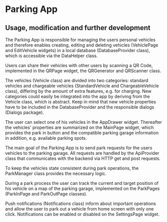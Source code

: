 # Parking App

## Usage, modification and further development

The Parking App is responsible for managing the users personal vehicles and therefore enables creating, editing and deleting vehicles (VehiclePage and EditVehicle widgets) in a local database (DatabaseProvider class), which is accessible via the DataHelper class.

Users can share their vehicles with other users by scanning a QR Code, implemented in the QRPage widget, the QRGenerator and QRScanner class.

The vehicles (Vehicle class) are divided into two categories: standard vehicles and chargeable vehicles (StandardVehicle and ChargeableVehicle class), differing by the amount of extra features, e.g. for charging. New categories could easily be integrated into the app by deriving from the Vehicle class, which is abstract. Keep in mind that new vehicle properties have to be included in the DatabaseProvider and the responsible dialogs (Dialogs package).

The user can select one of his vehicles in the AppDrawer widget. Thereafter the vehicles' properties are summarized on the MainPage widget, which provides the park in button and the compatible parking garage information in addition, e.g. available parking spots.

The main goal of the Parking App is to send park requests for the users vehicles to the parking garage. All requests are handled by the ApiProvider class that communicates with the backend via HTTP get and post requests. 

To keep the vehicles state consistent during park operations, the ParkManager class provides the necessary logic.

During a park process the user can track the current and target position of his vehicle on a map of the parking garage, implemented on the ParkPages (ParkInPage and ParkOutPage classes).

Push notifications (Notifications class) inform about important operations and allow the user to park out a vehicle from home screen with only one click. Notifications can be enabled or disabled on the SettingsPage widget. 